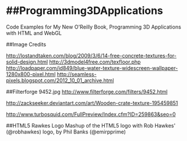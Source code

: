 ##Programming3DApplications
=========================

Code Examples for My New O'Reilly Book, Programming 3D Applications with HTML and WebGL

##Image Credits

http://lostandtaken.com/blog/2009/3/6/14-free-concrete-textures-for-solid-design.html
http://3dmodel4free.com/texfloor.php
http://loadpaper.com/id849/blue-water-texture-widescreen-wallpaper-1280x800-pixel.html
http://seamless-pixels.blogspot.com/2012_10_01_archive.html

##Filterforge
9452.jpg 
http://www.filterforge.com/filters/9452.html

http://zackseeker.deviantart.com/art/Wooden-crate-texture-195459851

http://www.turbosquid.com/FullPreview/Index.cfm?ID=259863&seo=0

##HTML5 Rawkes Logo
 Mashup of the HTML5 logo with Rob Hawkes' (@robhawkes) logo, by Phil Banks (@emirpprime)


